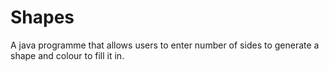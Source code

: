 # Shapes
A java programme that allows users to enter number of sides to generate a shape and colour to fill it in.
